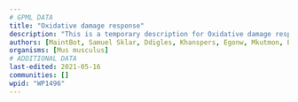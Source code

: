 ```yaml
---
# GPML DATA
title: "Oxidative damage response"
description: "This is a temporary description for Oxidative damage response"
authors: [MaintBot, Samuel Sklar, Ddigles, Khanspers, Egonw, Mkutmon, Eweitz]
organisms: [Mus musculus]
# ADDITIONAL DATA
last-edited: 2021-05-16
communities: []
wpid: "WP1496"
---
```

